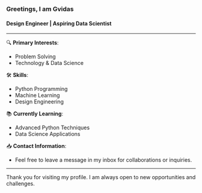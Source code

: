 ### Greetings, I am Gvidas
#### Design Engineer | Aspiring Data Scientist

---

🔍 **Primary Interests**: 
- Problem Solving
- Technology & Data Science

🛠 **Skills**:
- Python Programming
- Machine Learning
- Design Engineering

📚 **Currently Learning**: 
- Advanced Python Techniques
- Data Science Applications

📥 **Contact Information**:
- Feel free to leave a message in my inbox for collaborations or inquiries.

---

Thank you for visiting my profile. I am always open to new opportunities and challenges.


<!---
gviidas/gviidas is a ✨ special ✨ repository because its `README.md` (this file) appears on your GitHub profile.
You can click the Preview link to take a look at your changes.
--->
